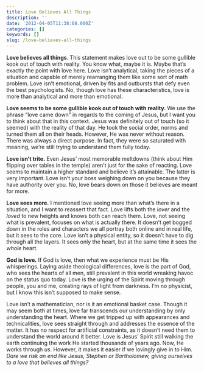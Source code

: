 ```yaml
---
title: Love Believes All Things
description: ''
date: '2012-04-05T11:38:08.000Z'
categories: []
keywords: []
slug: /love-believes-all-things
---
```


**Love believes all things**. This statement makes love out to be some gullible kook out of touch with reality. You know what, maybe it is. Maybe that’s exactly the point with love here. Love isn’t analytical, taking the pieces of a situation and capable of merely rearranging them like some sort of math problem. Love isn’t emotional, driven by fits and outbursts that defy even the best psychologists. No, though love has these characteristics, love is more than analytical and more than emotional.

**Love seems to be some gullible kook out of touch with reality.** We use the phrase “love came down” in regards to the coming of Jesus, but I want you to think about that in this context. Jesus was definitely out of touch (so it seemed) with the reality of that day. He took the social order, norms and turned them all on their heads. However, He was never without reason. There was always a direct purpose. In fact, they were so saturated with meaning, we’re still trying to understand them fully today.

**Love isn’t trite.** Even Jesus’ most memorable meltdowns (think about Him flipping over tables in the temple) aren’t just for the sake of reacting. Love seems to maintain a higher standard and believe it’s attainable. The latter is very important. Love isn’t your boss weighing down on you because they have authority over you. No, love bears down on those it believes are meant for more.

**Love sees more.** I mentioned love seeing more than what’s there in a situation, and I want to reassert that fact. Love lifts both the _lover_ and the _loved_ to new heights and knows both can reach them. Love, not seeing what is prevalent, focuses on what is actually there. It doesn’t get bogged down in the roles and characters we all portray both online and in real life, but it sees to the core. Love isn’t a physical entity, so it doesn’t have to dig through all the layers. It sees only the heart, but at the same time it sees the _whole_ heart.

**God is love.** If God is love, then what we experience must be His whisperings. Laying aside theological differences, love is the part of God, who sees the hearts of all men, still prevalent in this world wreaking havoc on the status quo today. Love is the urging of the Spirit moving through people, you and me, creating rays of light from darkness. I’m no physicist, but I know this isn’t supposed to make sense.

Love isn’t a mathematician, nor is it an emotional basket case. Though it may seem both at times, love far transcends our understanding by only understanding the heart. Where we get tripped up with appearances and technicalities, love sees straight through and addresses the essence of the matter. It has no respect for artificial constraints, as it doesn’t need them to understand the world around it better. Love is Jesus’ Spirit still walking the earth continuing the work He started thousands of years ago. Now, He works through _us_. However, it makes it easier if we lovingly give in to Him. _Dare we risk an end like Jesus, Stephen or Bartholomew, giving ourselves to a love that believes all things?_